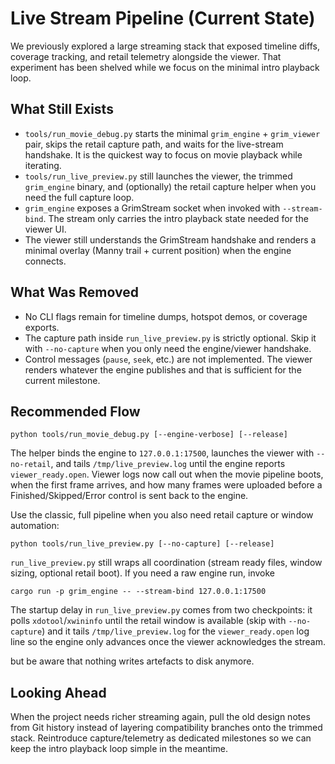 # Live Stream Pipeline (Current State)

We previously explored a large streaming stack that exposed timeline diffs,
coverage tracking, and retail telemetry alongside the viewer. That experiment
has been shelved while we focus on the minimal intro playback loop.

## What Still Exists
- `tools/run_movie_debug.py` starts the minimal `grim_engine` + `grim_viewer`
  pair, skips the retail capture path, and waits for the live-stream handshake.
  It is the quickest way to focus on movie playback while iterating.
- `tools/run_live_preview.py` still launches the viewer, the trimmed
  `grim_engine` binary, and (optionally) the retail capture helper when you
  need the full capture loop.
- `grim_engine` exposes a GrimStream socket when invoked with `--stream-bind`.
  The stream only carries the intro playback state needed for the viewer UI.
- The viewer still understands the GrimStream handshake and renders a minimal
  overlay (Manny trail + current position) when the engine connects.

## What Was Removed
- No CLI flags remain for timeline dumps, hotspot demos, or coverage exports.
- The capture path inside `run_live_preview.py` is strictly optional. Skip it
  with `--no-capture` when you only need the engine/viewer handshake.
- Control messages (`pause`, `seek`, etc.) are not implemented. The viewer
  renders whatever the engine publishes and that is sufficient for the current
  milestone.

## Recommended Flow

```
python tools/run_movie_debug.py [--engine-verbose] [--release]
```

The helper binds the engine to `127.0.0.1:17500`, launches the viewer with
`--no-retail`, and tails `/tmp/live_preview.log` until the engine reports
`viewer_ready.open`. Viewer logs now call out when the movie pipeline boots,
when the first frame arrives, and how many frames were uploaded before a
Finished/Skipped/Error control is sent back to the engine.

Use the classic, full pipeline when you also need retail capture or window
automation:

```
python tools/run_live_preview.py [--no-capture] [--release]
```

`run_live_preview.py` still wraps all coordination (stream ready files, window
sizing, optional retail boot). If you need a raw engine run, invoke

```
cargo run -p grim_engine -- --stream-bind 127.0.0.1:17500
```

The startup delay in `run_live_preview.py` comes from two checkpoints: it polls
`xdotool`/`xwininfo` until the retail window is available (skip with
`--no-capture`) and it tails `/tmp/live_preview.log` for the `viewer_ready.open`
log line so the engine only advances once the viewer acknowledges the stream.

but be aware that nothing writes artefacts to disk anymore.

## Looking Ahead

When the project needs richer streaming again, pull the old design notes from
Git history instead of layering compatibility branches onto the trimmed stack.
Reintroduce capture/telemetry as dedicated milestones so we can keep the intro
playback loop simple in the meantime.
